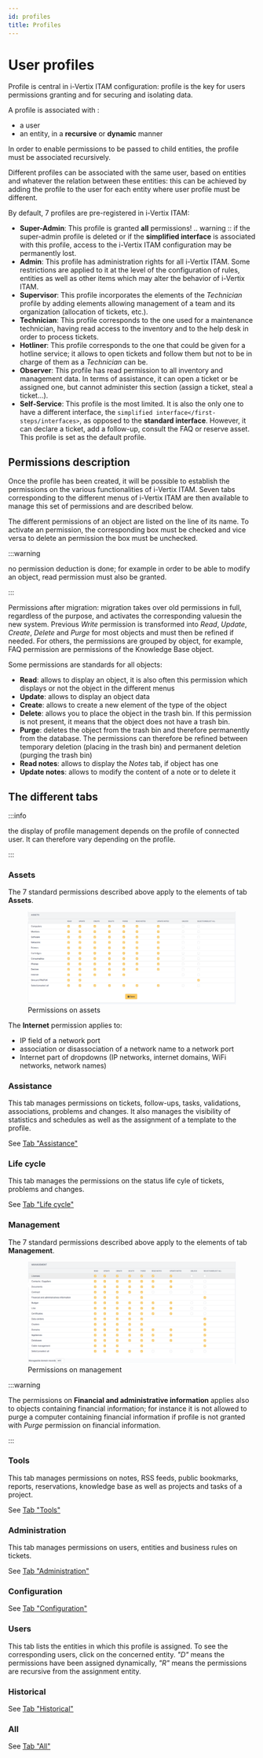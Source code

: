 ```yaml
---
id: profiles
title: Profiles
---
```


# User profiles

Profile is central in i-Vertix ITAM configuration: profile is the key for users
permissions granting and for securing and isolating data.

A profile is associated with :

- a user
- an entity, in a **recursive** or **dynamic** manner

In order to enable permissions to be passed to child entities, the
profile must be associated recursively.


Different profiles can be associated with the same user, based on
entities and whatever the relation between these entities: this can be
achieved by adding the profile to the user for each entity where user
profile must be different.

By default, 7 profiles are pre-registered in i-Vertix ITAM:

- **Super-Admin**: This profile is granted **all** permissions! ..
  warning :: if the super-admin profile is deleted or if the
  **simplified interface** is associated with this profile, access to
  the i-Vertix ITAM configuration may be permanently lost.
- **Admin**: This profile has administration rights for all i-Vertix ITAM. Some
  restrictions are applied to it at the level of the configuration of
  rules, entities as well as other items which may alter the behavior of
  i-Vertix ITAM.
- **Supervisor**: This profile incorporates the elements of the
  *Technician* profile by adding elements allowing management of a team
  and its organization (allocation of tickets, etc.).
- **Technician**: This profile corresponds to the one used for a
  maintenance technician, having read access to the inventory and to the
  help desk in order to process tickets.
- **Hotliner**: This profile corresponds to the one that could be given
  for a hotline service; it allows to open tickets and follow them but
  not to be in charge of them as a *Technician* can be.
- **Observer**: This profile has read permission to all inventory and
  management data. In terms of assistance, it can open a ticket or be
  assigned one, but cannot administer this section (assign a ticket,
  steal a ticket...).
- **Self-Service**: This profile is the most limited. It is also the
  only one to have a different interface, the
  `simplified interface</first-steps/interfaces>`, as opposed to the **standard interface**. However, it can
  declare a ticket, add a follow-up, consult the FAQ or reserve asset.
  This profile is set as the default profile.

## Permissions description

Once the profile has been created, it will be possible to establish the
permissions on the various functionalities of i-Vertix ITAM. Seven tabs
corresponding to the different menus of i-Vertix ITAM are then available to
manage this set of permissions and are described below.

The different permissions of an object are listed on the line of its
name. To activate an permission, the corresponding box must be checked
and vice versa to delete an permission the box must be unchecked.

:::warning

no permission deduction is done; for example in order to be able to
modify an object, read permission must also be granted.

:::

Permissions after migration: migration takes over old permissions in
full, regardless of the purpose, and activates the corresponding values
​​in the new system. Previous *Write* permission is transformed into
*Read*, *Update*, *Create*, *Delete* and *Purge* for most objects and
must then be refined if needed. For others, the permissions are grouped
by object, for example, FAQ permission are permissions of the Knowledge
Base object.

Some permissions are standards for all objects:

- **Read**: allows to display an object, it is also often this
  permission which displays or not the object in the different menus
- **Update**: allows to display an object data
- **Create**: allows to create a new element of the type of the object
- **Delete**: allows you to place the object in the trash bin. If this
  permission is not present, it means that the object does not have a
  trash bin.
- **Purge**: deletes the object from the trash bin and therefore
  permanently from the database. The permissions can therefore be
  refined between temporary deletion (placing in the trash bin) and
  permanent deletion (purging the trash bin)
- **Read notes**: allows to display the *Notes* tab, if object has one
- **Update notes**: allows to modify the content of a note or to delete
  it

## The different tabs

:::info

the display of profile management depends on the profile of connected
user. It can therefore vary depending on the profile.

:::

### Assets

The 7 standard permissions described above apply to the elements of tab
**Assets**.

<figure class="align-center">
<img src="../images/assets.png" alt="../images/assets.png" />
<figcaption>Permissions on assets</figcaption>
</figure>

The **Internet** permission applies to:

- IP field of a network port
- association or disassociation of a network name to a network port
- Internet part of dropdowns (IP networks, internet domains, WiFi
  networks, network names)

### Assistance

This tab manages permissions on tickets, follow-ups, tasks, validations,
associations, problems and changes. It also manages the visibility of
statistics and schedules as well as the assignment of a template to the
profile.

See
[Tab "Assistance"](/asset-management/modules/administration/profiles/assistancetab)

### Life cycle

This tab manages the permissions on the status life cyle of tickets,
problems and changes.

See
[Tab "Life cycle"](/asset-management/modules/assistance/lifecyclematrix)

### Management

The 7 standard permissions described above apply to the elements of tab
**Management**.

<figure class="align-center">
<img src="../images/management.png" alt="../images/management.png" />
<figcaption>Permissions on management</figcaption>
</figure>

:::warning

The permissions on **Financial and administrative information**
applies also to objects containing financial information; for instance
it is not allowed to purge a computer containing financial information
if profile is not granted with *Purge* permission on financial
information.

:::

### Tools

This tab manages permissions on notes, RSS feeds, public bookmarks,
reports, reservations, knowledge base as well as projects and tasks of a
project.

See
[Tab "Tools"](/asset-management/modules/administration/profiles/toolstab)

### Administration

This tab manages permissions on users, entities and business rules on
tickets.

See
[Tab "Administration"](/asset-management/modules/administration/profiles/administrationtab)

### Configuration

See
[Tab "Configuration"](/asset-management/modules/administration/profiles/configurationtab)

### Users

This tab lists the entities in which this profile is assigned. To see
the corresponding users, click on the concerned entity. *"D"* means
the permissions have been assigned dynamically, *"R"* means the
permissions are recursive from the assignment entity.

### Historical

See [Tab "Historical"](/asset-management/modules/tabs/historical)

### All

See [Tab "All"](/asset-management/modules/tabs/all)
